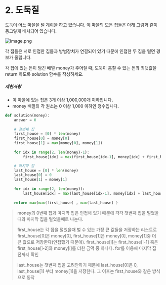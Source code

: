 # 2. 도둑질

도둑이 어느 마을을 털 계획을 하고 있습니다. 이 마을의 모든 집들은 아래 그림과 같이 동그랗게 배치되어 있습니다.

![image.png](https://grepp-programmers.s3.amazonaws.com/files/ybm/e7dd4f51c3/a228c73d-1cbe-4d59-bb5d-833fd18d3382.png)

각 집들은 서로 인접한 집들과 방범장치가 연결되어 있기 때문에 인접한 두 집을 털면 경보가 울립니다.

각 집에 있는 돈이 담긴 배열 money가 주어질 때, 도둑이 훔칠 수 있는 돈의 최댓값을 return 하도록 solution 함수를 작성하세요.

##### 제한사항

- 이 마을에 있는 집은 3개 이상 1,000,000개 이하입니다.
- money 배열의 각 원소는 0 이상 1,000 이하인 정수입니다.

```python
def solution(money):
    answer = 0
    
    # 첫번째 집
    first_house = [0] * len(money)
    first_house[0] = money[0]
    first_house[1] = max(money[0], money[1])
    
    for idx in range(2, len(money)-1):
        first_house[idx] = max(first_house[idx-1], money[idx] + first_house[idx-2])

    # 마지막 집
    last_house = [0] * len(money)
    last_house[0] = 0
    last_house[1] = money[1]
    
    for idx in range(2, len(money)):
        last_house[idx] = max(last_house[idx-1], money[idx] + last_house[idx-2])
   
    return max(max(first_house) , max(last_house) )
```

> money의 0번째 집과 마지막 집은 인접해 있기 때문에 각각 첫번째 집을 털었을때와 마지막 집을 털었을때로 나눈다.
>
> first_house는 각 집을 털었을때 벌 수 있는 가장 큰 값들을 저장하는 리스트로 first_house[0]은 money[0], first_house[1]은 money[0], money[1]중 더 큰 값으로 저장한다(인접했기 때문에). first_house[i]는 first_house[i-1] 혹은 first_house[i-2]와 money[i]를 더한 금액 중 하나다. for를 이용해 마지막 집 전까지 확인
>
> last_house는 첫번째 집을 고려안하기 때문에 last_house[0]은 0, last_house[1] 부터 money[1]을 저장한다. 그 이후는 first_house와 같은 방식으로 동작

